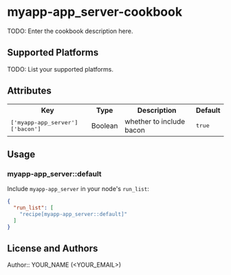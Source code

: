 # myapp-app_server-cookbook

TODO: Enter the cookbook description here.

## Supported Platforms

TODO: List your supported platforms.

## Attributes

<table>
  <tr>
    <th>Key</th>
    <th>Type</th>
    <th>Description</th>
    <th>Default</th>
  </tr>
  <tr>
    <td><tt>['myapp-app_server']['bacon']</tt></td>
    <td>Boolean</td>
    <td>whether to include bacon</td>
    <td><tt>true</tt></td>
  </tr>
</table>

## Usage

### myapp-app_server::default

Include `myapp-app_server` in your node's `run_list`:

```json
{
  "run_list": [
    "recipe[myapp-app_server::default]"
  ]
}
```

## License and Authors

Author:: YOUR_NAME (<YOUR_EMAIL>)
